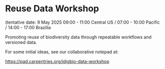# Reuse Data Workshop

(tentative date:
9 May 2025 09:00 - 11:00 Central US / 07:00 - 10:00 Pacific / 14:00 - 17:00 Brazilia



Promoting reuse of biodiversity data through repeatable workflows and versioned data.

For some initial ideas, see our collaborative notepad at:

https://pad.carpentries.org/idigbio-data-workshop
